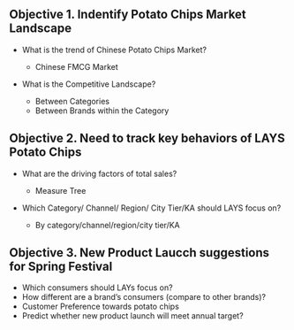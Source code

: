 ## Objective 1. Indentify Potato Chips Market Landscape
- What is the trend of Chinese Potato Chips Market?
  - Chinese FMCG Market
 
- What is the Competitive Landscape?
  - Between Categories
  - Between Brands within the Category

## Objective 2. Need to track key behaviors of LAYS Potato Chips
- What are the driving factors of total sales?
  - Measure Tree
 
- Which Category/ Channel/ Region/ City Tier/KA should LAYS focus on?
  - By category/channel/region/city tier/KA

## Objective 3. New Product Laucch suggestions for Spring Festival
- Which consumers should LAYs focus on? 
- How different are a brand’s consumers (compare to other brands)?
- Customer Preference towards potato chips
- Predict whether new product launch will meet annual target?
